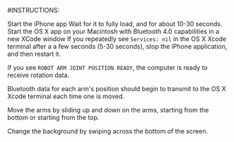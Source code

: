 #INSTRUCTIONS:

Start the iPhone app
Wait for it to fully load, and for about 10-30 seconds.
Start the OS X app on your Macintosh with Bluetooth 4.0 capabilities in a new XCode window
If you repeatedly see `Services: nil` in the OS X Xcode terminal after a a few seconds (5-30 seconds), stop the iPhone application, and then restart it.

If you see `ROBOT ARM JOINT POSITION READY`, the computer is ready to receive rotation data.

Bluetooth data for each arm's position should begin to transmit to the OS X Xcode terminal each time one is moved.

Move the arms by sliding up and down on the arms, starting from the bottom or starting from the top.

Change the background by swiping across the bottom of the screen.




